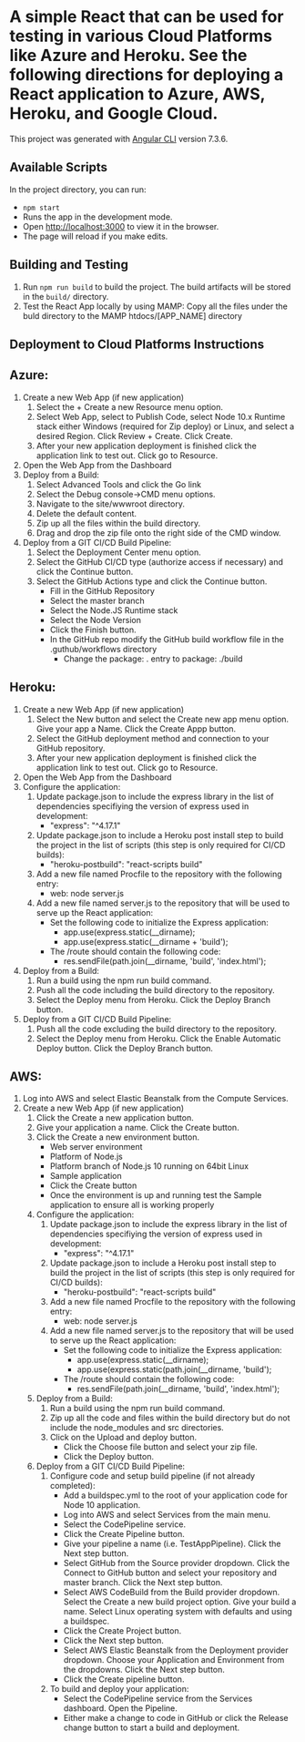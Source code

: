 # A simple React that can be used for testing in various Cloud Platforms like Azure and Heroku. See the following directions for deploying a React application to Azure, AWS, Heroku, and Google Cloud.
This project was generated with [Angular CLI](https://github.com/angular/angular-cli) version 7.3.6.

## Available Scripts
In the project directory, you can run:
  * `npm start`
  * Runs the app in the development mode.
  * Open [http://localhost:3000](http://localhost:3000) to view it in the browser.
  * The page will reload if you make edits.

## Building and Testing
1. Run `npm run build` to build the project. The build artifacts will be stored in the `build/` directory.
2. Test the React App locally by using MAMP: Copy all the files under the buld directory to the MAMP htdocs/[APP_NAME] directory

## Deployment to Cloud Platforms Instructions
## Azure:
1. Create a new Web App (if new application)
	1. Select the + Create a new Resource menu option.
	2. Select Web App, select to Publish Code, select Node 10.x Runtime stack either Windows (required for Zip deploy) or Linux, and select a desired Region. Click Review + Create. Click Create.
	3. After your new application deployment is finished click the application link to test out. Click go to Resource.
2. Open the Web App from the Dashboard
3. Deploy from a Build:
	1. Select Advanced Tools and click the Go link
	2. Select the Debug console->CMD menu options.
	3. Navigate to the site/wwwroot directory.
	4. Delete the default content.
	5. Zip up all the files within the build directory. 
	6. Drag and drop the zip file onto the right side of the CMD window.		 
4. Deploy from a GIT CI/CD Build Pipeline:
	1. Select the Deployment Center menu option.
	2. Select the GitHub CI/CD type (authorize access if necessary) and click the Continue button.
	3. Select the GitHub Actions type and click the Continue button.
		* Fill in the GitHub Repository
		* Select the master branch
		* Select the Node.JS Runtime stack
		* Select the Node Version
		* Click the Finish button.
		* In the GitHub repo modify the GitHub build workflow file in the .guthub/workflows directory
			* Change the package: . entry to package: ./build

## Heroku:
1. Create a new Web App (if new application)
    1. Select the New button and select the Create new app menu option. Give your app a Name. Click the Create Appp button.
    2. Select the GitHub deployment method and connection to your GitHub repository.
    3. After your new application deployment is finished click the application link to test out. Click go to Resource.
2. Open the Web App from the Dashboard
3. Configure the application:
    1. Update package.json to include the express library in the list of dependencies specifiying the version of express used in development:
        * "express": "^4.17.1"
    2. Update package.json to include a Heroku post install step to build the project in the list of scripts (this step is only required for CI/CD builds): 
		  * "heroku-postbuild": "react-scripts build"
	  3. Add a new file named Procfile to the repository with the following entry:
		  * web: node server.js
	  4. Add a new file named server.js to the repository that will be used to serve up the React application:
		  * Set the following code to initialize the Express application:
		  	* app.use(express.static(__dirname);
			* app.use(express.static(__dirname + 'build');
		  * The /route should contain the following code:
			* res.sendFile(path.join(__dirname, 'build', 'index.html');  
4. Deploy from a Build:
    1. Run a build using the npm run build command.
    2. Push all the code including the build directory to the repository.
    3. Select the Deploy menu from Heroku. Click the Deploy Branch button.
5. Deploy from a GIT CI/CD Build Pipeline:
    1. Push all the code excluding the build directory to the repository.
    2. Select the Deploy menu from Heroku. Click the Enable Automatic Deploy button. Click the Deploy Branch button.

## AWS:
1. Log into AWS and select Elastic Beanstalk from the Compute Services.
2. Create a new Web App (if new application)
	1. Click the Create a new application button.
	2. Give your application a name. Click the Create button.
	3. Click the Create a new environment button.
		- Web server environment
		- Platform of Node.js
		- Platform branch of Node.js 10 running on 64bit Linux
		- Sample application
		- Click the Create button
		- Once the environment is up and running test the Sample application to ensure all is working properly
	3. Configure the application:
		1. Update package.json to include the express library in the list of dependencies specifiying the version of express used in development:
			- "express": "^4.17.1"
		2. Update package.json to include a Heroku post install step to build the project in the list of scripts (this step is only required for CI/CD builds): 
			- "heroku-postbuild": "react-scripts build"
		3. Add a new file named Procfile to the repository with the following entry:
			- web: node server.js
		4. Add a new file named server.js to the repository that will be used to serve up the React application:
			- Set the following code to initialize the Express application:
				- app.use(express.static(__dirname);
				- app.use(express.static(path.join(__dirname, 'build');
			- The /route should contain the following code:
				- res.sendFile(path.join(__dirname, 'build', 'index.html');  
	4. Deploy from a Build:
		1. Run a build using the npm run build command.
		2. Zip up all the code and files within the build directory but do not include the node_modules and src directories.
		3. Click on the Upload and deploy button.
			- Click the Choose file button and select your zip file.
			- Click the Deploy button.
	5. Deploy from a GIT CI/CD Build Pipeline:
		1. Configure code and setup build pipeline (if not already completed):
			- Add a buildspec.yml to the root of your application code for Node 10 application.
			- Log into AWS and select Services from the main menu.
			- Select the CodePipeline service.
			- Click the Create Pipeline button.
			- Give your pipeline a name (i.e. TestAppPipeline). Click the Next step button.
			- Select GitHub from the Source provider dropdown. Click the Connect to GitHub button and select your repository and master branch. Click the Next step button.
			- Select AWS CodeBuild from the Build provider dropdown. Select the Create a new build project option. Give your build a name. Select Linux operating system with defaults and using a buildspec.
			- Click the Create Project button.
			- Click the Next step button.
			- Select AWS Elastic Beanstalk from the Deployment provider dropdown. Choose your Application and Environment from the dropdowns. Click the Next step button.
			- Click the Create pipeline button.
		2.	To build and deploy your application:
			- Select the CodePipeline service from the Services dashboard. Open the Pipeline.
			- Either make a change to code in GitHub or click the Release change button to start a build and deployment.
